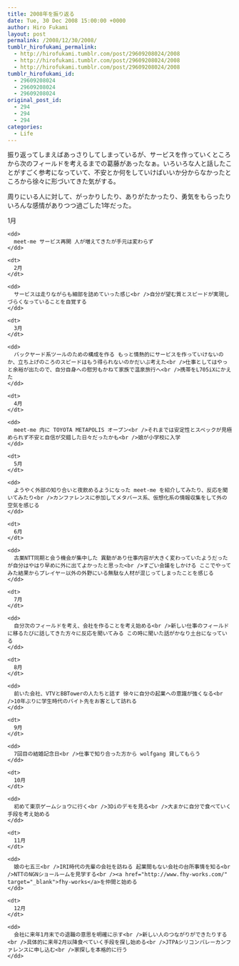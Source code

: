 ```yaml
---
title: 2008年を振り返る
date: Tue, 30 Dec 2008 15:00:00 +0000
author: Hiro Fukami
layout: post
permalink: /2008/12/30/2008/
tumblr_hirofukami_permalink:
  - http://hirofukami.tumblr.com/post/29609208024/2008
  - http://hirofukami.tumblr.com/post/29609208024/2008
  - http://hirofukami.tumblr.com/post/29609208024/2008
tumblr_hirofukami_id:
  - 29609208024
  - 29609208024
  - 29609208024
original_post_id:
  - 294
  - 294
  - 294
categories:
  - Life
---
```

<div class="section">
  <p>
    振り返ってしまえばあっさりしてしまっているが、サービスを作っていくところから次のフィールドを考えるまでの葛藤があったなぁ。いろいろな人と話したことがすごく参考になっていて、不安とか何をしていけばいいか分からなかったところから徐々に形づいてきた気がする。
  </p>
  
  <p>
    周りにいる人に対して、がっかりしたり、ありがたかったり、勇気をもらったりいろんな感情がありつつ過ごした1年だった。
  </p>
  
  <dl>
    <dt>
      1月
    </dt>
    
    <dd>
      meet-me サービス再開 人が増えてきたが手元は変わらず
    </dd>
    
    <dt>
      2月
    </dt>
    
    <dd>
      サービスは走りながらも細部を詰めていった感じ<br />自分が望む質とスピードが実現しづらくなっていることを自覚する
    </dd>
    
    <dt>
      3月
    </dt>
    
    <dd>
      バックヤード系ツールのための構成を作る もっと情熱的にサービスを作っていけないのか、立ち上げのころのスピードはもう得られないのかだいぶ考えた<br />仕事としてはやっと余裕が出たので、自分自身への慰労もかねて家族で温泉旅行へ<br />携帯をL705iXにかえた
    </dd>
    
    <dt>
      4月
    </dt>
    
    <dd>
      meet-me 内に TOYOTA METAPOLIS オープン<br />それまでは安定性とスペックが見極められず不安と自信が交錯した日々だったかも<br />娘が小学校に入学
    </dd>
    
    <dt>
      5月
    </dt>
    
    <dd>
      ようやく外部の知り合いと夜飲めるようになった meet-me を紹介してみたり、反応を聞いてみたり<br />カンファレンスに参加してメタバース系、仮想化系の情報収集をして外の空気を感じる
    </dd>
    
    <dt>
      6月
    </dt>
    
    <dd>
      古巣NTT同期と会う機会が集中した 異動があり仕事内容が大きく変わっていたようだったが自分はやはり早めに外に出てよかったと思った<br />すごい会議をしかける ここでやってみた結果からプレイヤー以外の外野にいる無駄な人材が混じってしまったことを感じる
    </dd>
    
    <dt>
      7月
    </dt>
    
    <dd>
      自分次のフィールドを考え、会社を作ることを考え始める<br />新しい仕事のフィールドに移るたびに話してきた方々に反応を聞いてみる この時に聞いた話がかなり土台になっている
    </dd>
    
    <dt>
      8月
    </dt>
    
    <dd>
      前いた会社、VTVとBBTowerの人たちと話す 徐々に自分の起業への意識が強くなる<br />10年ぶりに学生時代のバイト先をお客として訪れる
    </dd>
    
    <dt>
      9月
    </dt>
    
    <dd>
      7回目の結婚記念日<br />仕事で知り合った方から wolfgang 貸してもらう
    </dd>
    
    <dt>
      10月
    </dt>
    
    <dd>
      初めて東京ゲームショウに行く<br />3Diのデモを見る<br />大まかに自分で食べていく手段を考え始める
    </dd>
    
    <dt>
      11月
    </dt>
    
    <dd>
      娘の七五三<br />IRI時代の先輩の会社を訪ねる 起業間もない会社の台所事情を知る<br />NTTのNGNショールームを見学する<br /><a href="http://www.fhy-works.com/" target="_blank">fhy-works</a>を仲間と始める
    </dd>
    
    <dt>
      12月
    </dt>
    
    <dd>
      会社に来年1月末での退職の意思を明確に示す<br />新しい人のつながりができたりする<br />具体的に来年2月以降食べていく手段を探し始める<br />JTPAシリコンバレーカンファレンスに申し込む<br />家探しを本格的に行う
    </dd>
  </dl>
</div>